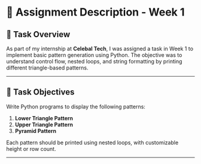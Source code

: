 # 📝 Assignment Description - Week 1

## 🎯 Task Overview

As part of my internship at **Celebal Tech**, I was assigned a task in Week 1 to implement basic pattern generation using Python. The objective was to understand control flow, nested loops, and string formatting by printing different triangle-based patterns.

---

## 📌 Task Objectives

Write Python programs to display the following patterns:

1. **Lower Triangle Pattern**
2. **Upper Triangle Pattern**
3. **Pyramid Pattern**

Each pattern should be printed using nested loops, with customizable height or row count.

---
